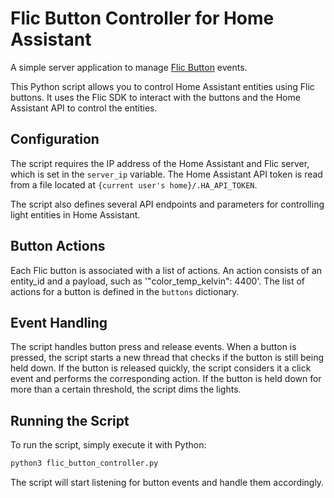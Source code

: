 # Flic Button Controller for Home Assistant

A simple server application to manage [Flic Button](https://flic.io/flic2) events.

This Python script allows you to control Home Assistant entities using Flic buttons. It uses the Flic SDK to interact with the buttons and the Home Assistant API to control the entities.

## Configuration

The script requires the IP address of the Home Assistant and Flic server, which is set in the `server_ip` variable. The Home Assistant API token is read from a file located at `{current user's home}/.HA_API_TOKEN`.

The script also defines several API endpoints and parameters for controlling light entities in Home Assistant.

## Button Actions

Each Flic button is associated with a list of actions. An action consists of an entity_id and a payload, such as '"color_temp_kelvin": 4400'. The list of actions for a button is defined in the `buttons` dictionary.

## Event Handling

The script handles button press and release events. When a button is pressed, the script starts a new thread that checks if the button is still being held down. If the button is released quickly, the script considers it a click event and performs the corresponding action. If the button is held down for more than a certain threshold, the script dims the lights.

## Running the Script

To run the script, simply execute it with Python:

```bash
python3 flic_button_controller.py
```

The script will start listening for button events and handle them accordingly.
